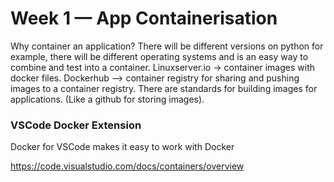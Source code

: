 # Week 1 — App Containerisation

Why container an application? There will be different versions on python for example, there will be different operating systems and is an easy way to combine and test into a container. 
Linuxserver.io -> container images with docker files.
Dockerhub --> container registry for sharing and pushing images to a container registry. There are standards for building images for applications. (Like a github for storing images). 

### VSCode Docker Extension
Docker for VSCode makes it easy to work with Docker

https://code.visualstudio.com/docs/containers/overview
